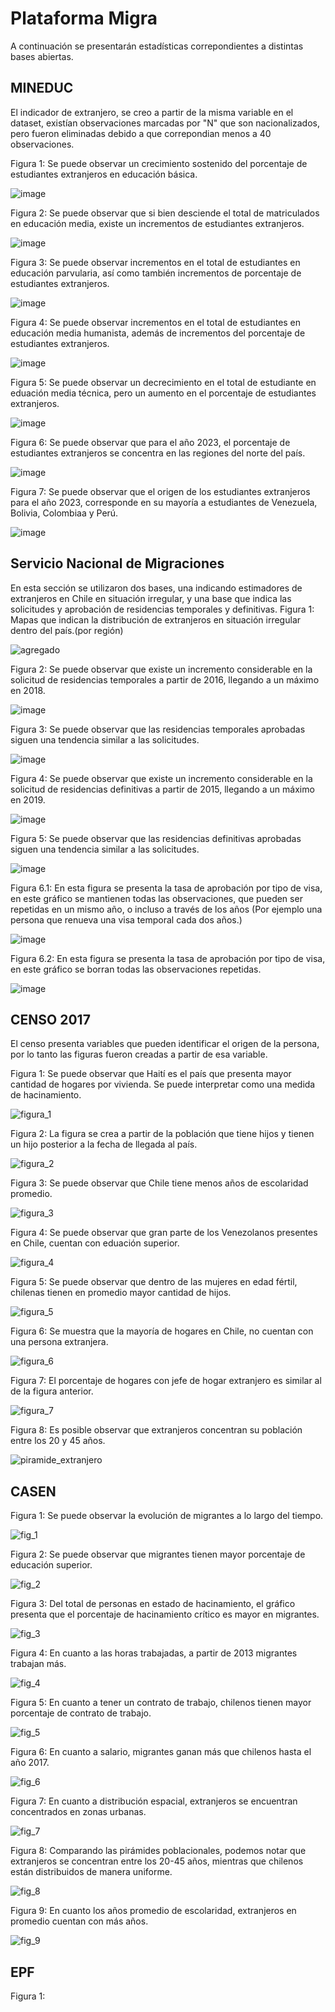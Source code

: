 # Plataforma Migra
A continuación se presentarán estadísticas correpondientes a distintas bases abiertas.
## MINEDUC
El indicador de extranjero, se creo a partir de la misma variable en el dataset, existían observaciones marcadas por "N" que son nacionalizados, pero fueron eliminadas debido a que correpondian menos a 40 observaciones.

Figura 1: Se puede observar un crecimiento sostenido del porcentaje de estudiantes extranjeros en educación básica.

![image](https://github.com/NucleoMIGRA/Plataforma_privado/assets/154906172/e798fff6-303c-4784-9cea-0a48005f935b)

Figura 2: Se puede observar que si bien desciende el total de matriculados en educación media, existe un incrementos de estudiantes extranjeros.

![image](https://github.com/NucleoMIGRA/Plataforma_privado/assets/154906172/3f3c7c00-89f3-4bfd-a64d-134d5de701b7)

Figura 3: Se puede observar incrementos en el total de estudiantes en educación parvularia, así como también incrementos de porcentaje de estudiantes extranjeros.

![image](https://github.com/NucleoMIGRA/Plataforma_privado/assets/154906172/4e762b8f-7344-4efd-bad4-7903f3143ffe)

Figura 4: Se puede observar incrementos en el total de estudiantes en educación media humanista, además de incrementos del porcentaje de estudiantes extranjeros.

![image](https://github.com/NucleoMIGRA/Plataforma_privado/assets/154906172/278a3191-5752-459f-a031-356107908ad4)

Figura 5: Se puede observar un decrecimiento en el total de estudiante en eduación media técnica, pero un aumento en el porcentaje de estudiantes extranjeros.

![image](https://github.com/NucleoMIGRA/Plataforma_privado/assets/154906172/5050aee9-d90c-404e-8618-3433e11adaf6)

Figura 6: Se puede observar que para el año 2023, el porcentaje de estudiantes extranjeros se concentra en las regiones del norte del país.

![image](https://github.com/NucleoMIGRA/Plataforma_privado/assets/154906172/adef55f9-eceb-48f7-9f25-d1321958c511)

Figura 7: Se puede observar que el origen de los estudiantes extranjeros para el año 2023, corresponde en su mayoría a estudiantes de Venezuela, Bolivia, Colombiaa y Perú.

![image](https://github.com/NucleoMIGRA/Plataforma_privado/assets/154906172/cf36f7fe-26b1-455f-ac22-827c3b0fce3c)


## Servicio Nacional de Migraciones
En esta sección se utilizaron dos bases, una indicando estimadores de extranjeros en Chile en situación irregular, y una base que indica las solicitudes y aprobación de residencias temporales y definitivas.
Figura 1: Mapas que indican la distribución de extranjeros en situación irregular dentro del país.(por región)

![agregado](https://github.com/NucleoMIGRA/Plataforma_privado/assets/154906172/0a15e904-28d2-4ab7-884b-a9323886ce42)

Figura 2: Se puede observar que existe un incremento considerable en la solicitud de residencias temporales a partir de 2016, llegando a un máximo en 2018.

![image](https://github.com/NucleoMIGRA/Plataforma_privado/assets/154906172/90e236fd-8e69-4cda-ad16-1e09be49c3d1)

Figura 3: Se puede observar que las residencias temporales aprobadas siguen una tendencia similar a las solicitudes.

![image](https://github.com/NucleoMIGRA/Plataforma_privado/assets/154906172/feca93ea-a3a2-425b-bf91-cee753485c5a)

Figura 4: Se puede observar que existe un incremento considerable en la solicitud de residencias definitivas a partir de 2015, llegando a un máximo en 2019.

![image](https://github.com/NucleoMIGRA/Plataforma_privado/assets/154906172/87ccecfe-041a-4ebc-a0ee-a723bac268a3)

Figura 5: Se puede observar que las residencias definitivas aprobadas siguen una tendencia similar a las solicitudes.

![image](https://github.com/NucleoMIGRA/Plataforma_privado/assets/154906172/0106cfa6-b8a0-49ff-88df-e675833cadc0)

Figura 6.1: En esta figura se presenta la tasa de aprobación por tipo de visa, en este gráfico se mantienen todas las observaciones, que pueden ser repetidas en un mismo año, o incluso a través de los años (Por ejemplo una persona que renueva una visa temporal cada dos años.)

![image](https://github.com/NucleoMIGRA/Plataforma_privado/assets/154906172/d5b7f5ec-8972-437b-9624-f0f93842c82f)

Figura 6.2: En esta figura se presenta la tasa de aprobación por tipo de visa, en este gráfico se borran todas las observaciones repetidas.

![image](https://github.com/NucleoMIGRA/Plataforma_privado/assets/154906172/d91af72c-034a-4cb5-88fc-d14089dc045c)


## CENSO 2017
El censo presenta variables que pueden identificar el origen de la persona, por lo tanto las figuras fueron creadas a partir de esa variable.

Figura 1: Se puede observar que Haití es el país que presenta mayor cantidad de hogares por vivienda. Se puede interpretar como una medida de hacinamiento.

![figura_1](https://github.com/NucleoMIGRA/Plataforma_privado/assets/154906172/f51fdcb7-50b3-432d-8b7f-bf03083905fa)

Figura 2: La figura se crea a partir de la población que tiene hijos y tienen un hijo posterior a la fecha de llegada al país.

![figura_2](https://github.com/NucleoMIGRA/Plataforma_privado/assets/154906172/49b7c763-f9fd-4e8e-84eb-17ad995cbecf)

Figura 3: Se puede observar que Chile tiene menos años de escolaridad promedio.

![figura_3](https://github.com/NucleoMIGRA/Plataforma_privado/assets/154906172/4cf23ede-6189-4f2f-b073-6e352c113643)

Figura 4: Se puede observar que gran parte de los Venezolanos presentes en Chile, cuentan con eduación superior.

![figura_4](https://github.com/NucleoMIGRA/Plataforma_privado/assets/154906172/592efe8b-7b20-4292-b4fc-35e538482e77)

Figura 5: Se puede observar que dentro de las mujeres en edad fértil, chilenas tienen en promedio mayor cantidad de hijos.

![figura_5](https://github.com/NucleoMIGRA/Plataforma_privado/assets/154906172/ce5a9b77-00dd-4ab9-ba97-b15bd2f854eb)

Figura 6: Se muestra que la mayoría de hogares en Chile, no cuentan con una persona extranjera.

![figura_6](https://github.com/NucleoMIGRA/Plataforma_privado/assets/154906172/7beb605a-2b73-413d-ba42-06b324b65d5a)

Figura 7: El porcentaje de hogares con jefe de hogar extranjero es similar al de la figura anterior.

![figura_7](https://github.com/NucleoMIGRA/Plataforma_privado/assets/154906172/cec2f877-a1ac-4aa2-b66e-a7505d6e9420)

Figura 8: Es posible observar que extranjeros concentran su población entre los 20 y 45 años.

![piramide_extranjero](https://github.com/NucleoMIGRA/Plataforma_privado/assets/154906172/354b0209-66c7-450c-bba1-64082e77eb44)



## CASEN

Figura 1: Se puede observar la evolución de migrantes a lo largo del tiempo.

![fig_1](https://github.com/NucleoMIGRA/Plataforma_privado/assets/154906172/9c8cd81f-bf1b-4f75-9d14-31a6419bcd9b)

Figura 2: Se puede observar que migrantes tienen mayor porcentaje de educación superior.

![fig_2](https://github.com/NucleoMIGRA/Plataforma_privado/assets/154906172/8c44817f-69f0-4c20-afd3-0cb613dfb93a)

Figura 3: Del total de personas en estado de hacinamiento, el gráfico presenta que el porcentaje de hacinamiento crítico es mayor en migrantes.

![fig_3](https://github.com/NucleoMIGRA/Plataforma_privado/assets/154906172/7c8cda9f-7c13-4a1f-a0c2-f7ac439b0f90)

Figura 4: En cuanto a las horas trabajadas, a partir de 2013 migrantes trabajan más.

![fig_4](https://github.com/NucleoMIGRA/Plataforma_privado/assets/154906172/b2d10400-64c2-4e56-9496-c044143ace79)

Figura 5: En cuanto a tener un contrato de trabajo, chilenos tienen mayor porcentaje de contrato de trabajo.

![fig_5](https://github.com/NucleoMIGRA/Plataforma_privado/assets/154906172/7d50ced9-4ca5-412f-b562-619a629cb70c)

Figura 6: En cuanto a salario, migrantes ganan más que chilenos hasta el año 2017.

![fig_6](https://github.com/NucleoMIGRA/Plataforma_privado/assets/154906172/43956083-99a0-4050-a0ea-7c222996f01a)

Figura 7: En cuanto a distribución espacial, extranjeros se encuentran concentrados en zonas urbanas.

![fig_7](https://github.com/NucleoMIGRA/Plataforma_privado/assets/154906172/1f3f392d-42ef-49d0-880b-1e29b6538534)

Figura 8: Comparando las pirámides poblacionales, podemos notar que extranjeros se concentran entre los 20-45 años, mientras que chilenos están distribuidos de manera uniforme.

![fig_8](https://github.com/NucleoMIGRA/Plataforma_privado/assets/154906172/e56f8a3a-2f4c-4052-afb8-fffb70c8063c)

Figura 9: En cuanto los años promedio de escolaridad, extranjeros en promedio cuentan con más años.

![fig_9](https://github.com/NucleoMIGRA/Plataforma_privado/assets/154906172/aba0f21a-7b4b-4552-b5df-b2d38f6c7ff1)

## EPF
Figura 1:
